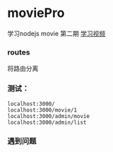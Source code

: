 # moviePro
学习nodejs movie 第二期
[学习视频](http://www.imooc.com/learn/197)


### routes

将路由分离


### 测试：

	localhost:3000/
	localhost:3000/movie/1
	localhost:3000/admin/movie
	localhost:3000/admin/list


### 遇到问题



